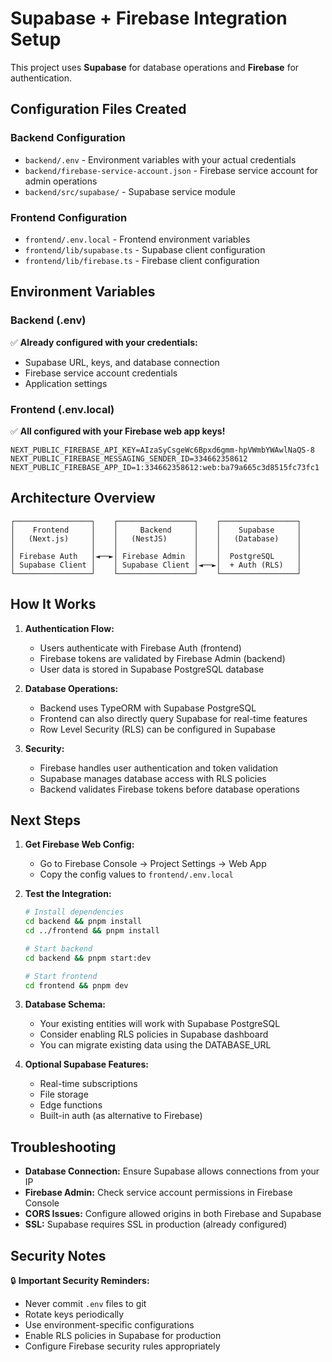 # Supabase + Firebase Integration Setup

This project uses **Supabase** for database operations and **Firebase** for authentication.

## Configuration Files Created

### Backend Configuration
- `backend/.env` - Environment variables with your actual credentials
- `backend/firebase-service-account.json` - Firebase service account for admin operations
- `backend/src/supabase/` - Supabase service module

### Frontend Configuration
- `frontend/.env.local` - Frontend environment variables
- `frontend/lib/supabase.ts` - Supabase client configuration
- `frontend/lib/firebase.ts` - Firebase client configuration

## Environment Variables

### Backend (.env)
✅ **Already configured with your credentials:**
- Supabase URL, keys, and database connection
- Firebase service account credentials
- Application settings

### Frontend (.env.local)
✅ **All configured with your Firebase web app keys!**
```
NEXT_PUBLIC_FIREBASE_API_KEY=AIzaSyCsgeWc6Bpxd6gmm-hpVWmbYWAwlNaQS-8
NEXT_PUBLIC_FIREBASE_MESSAGING_SENDER_ID=334662358612
NEXT_PUBLIC_FIREBASE_APP_ID=1:334662358612:web:ba79a665c3d8515fc73fc1
```

## Architecture Overview

```
┌─────────────────┐    ┌─────────────────┐    ┌─────────────────┐
│    Frontend     │    │     Backend     │    │    Supabase     │
│   (Next.js)     │    │   (NestJS)      │    │   (Database)    │
│                 │    │                 │    │                 │
│ Firebase Auth   │◄──►│ Firebase Admin  │    │  PostgreSQL     │
│ Supabase Client │    │ Supabase Client │◄──►│  + Auth (RLS)   │
└─────────────────┘    └─────────────────┘    └─────────────────┘
```

## How It Works

1. **Authentication Flow:**
   - Users authenticate with Firebase Auth (frontend)
   - Firebase tokens are validated by Firebase Admin (backend)
   - User data is stored in Supabase PostgreSQL database

2. **Database Operations:**
   - Backend uses TypeORM with Supabase PostgreSQL
   - Frontend can also directly query Supabase for real-time features
   - Row Level Security (RLS) can be configured in Supabase

3. **Security:**
   - Firebase handles user authentication and token validation
   - Supabase manages database access with RLS policies
   - Backend validates Firebase tokens before database operations

## Next Steps

1. **Get Firebase Web Config:**
   - Go to Firebase Console → Project Settings → Web App
   - Copy the config values to `frontend/.env.local`

2. **Test the Integration:**
   ```bash
   # Install dependencies
   cd backend && pnpm install
   cd ../frontend && pnpm install
   
   # Start backend
   cd backend && pnpm start:dev
   
   # Start frontend
   cd frontend && pnpm dev
   ```

3. **Database Schema:**
   - Your existing entities will work with Supabase PostgreSQL
   - Consider enabling RLS policies in Supabase dashboard
   - You can migrate existing data using the DATABASE_URL

4. **Optional Supabase Features:**
   - Real-time subscriptions
   - File storage
   - Edge functions
   - Built-in auth (as alternative to Firebase)

## Troubleshooting

- **Database Connection:** Ensure Supabase allows connections from your IP
- **Firebase Admin:** Check service account permissions in Firebase Console
- **CORS Issues:** Configure allowed origins in both Firebase and Supabase
- **SSL:** Supabase requires SSL in production (already configured)

## Security Notes

🔒 **Important Security Reminders:**
- Never commit `.env` files to git
- Rotate keys periodically
- Use environment-specific configurations
- Enable RLS policies in Supabase for production
- Configure Firebase security rules appropriately

